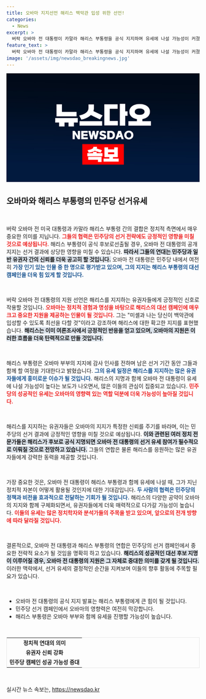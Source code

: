 ```yaml
---
title: 오바마 지지선언 해리스 백악관 입성 위한 선언!
categories:
  - News
excerpt: >
  버락 오바마 전 대통령이 카말라 해리스 부통령을 공식 지지하며 유세에 나설 가능성이 커졌습니다. 해리스는 오바마 부부의 지지에 감사를 표하며 대선까지의 여정을 기대하고 있습니다. 오바마가 해리스를 지지한 것은 이번이 처음으로, 민주당의 향후 전략에 큰 영향을 미칠 것으로 전망됩니다.
feature_text: >
  버락 오바마 전 대통령이 카말라 해리스 부통령을 공식 지지하며 유세에 나설 가능성이 커졌습니다. 해리스는 오바마 부부의 지지에 감사를 표하며 대선까지의 여정을 기대하고 있습니다. 오바마가 해리스를 지지한 것은 이번이 처음으로, 민주당의 향후 전략에 큰 영향을 미칠 것으로 전망됩니다.
image: '/assets/img/newsdao_breakingnews.jpg'
---
```


<p><img src="/assets/img/newsdao_breakingnews.jpg" alt="cryptoinkorea 속보" /></p>

<h2 data-ke-size="size26">오바마와 해리스 부통령의 민주당 선거유세</h2>

<p data-ke-size="size16">&nbsp;</p>

<p>버락 오바마 전 미국 대통령과 카말라 해리스 부통령 간의 결합은 정치적 측면에서 매우 중요한 의미를 지닙니다. <b><span style="color: #ee2323;">그들의 협력은 민주당의 선거 전략에도 긍정적인 영향을 미칠 것으로 예상됩니다.</span></b> 해리스 부통령이 공식 후보로선출될 경우, 오바마 전 대통령의 공개 지지는 선거 결과에 상당한 영향을 미칠 수 있습니다. <b><span style="background-color: #21538527;">따라서 그들의 연대는 민주당과 일반 유권자 간의 신뢰를 더욱 공고히 할 것입니다.</span></b> 오바마 전 대통령은 민주당 내에서 여전히 <b><span style="color: #1a5490;">가장 인기 있는 인물 중 한 명으로 평가받고 있으며, 그의 지지는 해리스 부통령의 대선 캠페인을 더욱 힘 있게 할 것입니다.</span></b></p>

<p data-ke-size="size16">&nbsp;</p>

<p>버락 오바마 전 대통령의 지원 선언은 해리스를 지지하는 유권자들에게 긍정적인 신호로 작용할 것입니다. <b><span style="color: #ee2323;">오바마는 정치적 경험과 명성을 바탕으로 해리스의 대선 캠페인에 매우 크고 중요한 지원을 제공하는 인물이 될 것입니다.</span></b> 그는 "미셸과 나는 당신이 백악관에 입성할 수 있도록 최선을 다할 것"이라고 강조하며 해리스에 대한 확고한 지지를 표현했습니다. <b><span style="background-color: #21538527;">해리스는 이미 여론조사에서 긍정적인 반응을 얻고 있으며, 오바마의 지원은 이러한 흐름을 더욱 탄력적으로 만들 것입니다.</span></b></p>

<p data-ke-size="size16">&nbsp;</p>

<p>해리스 부통령은 오바마 부부의 지지에 감사 인사를 전하며 남은 선거 기간 동안 그들과 함께 할 여정을 기대한다고 밝혔습니다. <b><span style="color: #1a5490;">그의 유세 일정은 해리스를 지지하는 많은 유권자들에게 흥미로운 이슈가 될 것입니다.</span></b> 해리스의 지명과 함께 오바마 전 대통령이 유세에 나설 가능성이 높다는 보도가 나오면서, 많은 이들의 관심이 집중되고 있습니다. <b><span style="color: #ee2323;">민주당의 성공적인 유세는 오바마의 영향력 있는 역할 덕분에 더욱 가능성이 높아질 것입니다.</span></b></p>

<p data-ke-size="size16">&nbsp;</p>

<p>해리스를 지지하는 유권자들은 오바마의 지지가 특정한 신뢰를 주기를 바라며, 이는 민주당의 선거 결과에 긍정적인 영향을 미칠 것으로 예상됩니다. <b><span style="background-color: #21538527;">이와 관련된 여러 정치 전문가들은 해리스가 후보로 공식 지명되면 오바마 전 대통령의 선거 유세 참여가 필수적으로 이뤄질 것으로 전망하고 있습니다.</span></b> 그들의 연합은 물론 해리스를 응원하는 많은 유권자들에게 강력한 동력을 제공할 것입니다.</p>

<p data-ke-size="size16">&nbsp;</p>

<p>가장 중요한 것은, 오바마 전 대통령이 해리스 부통령과 함께 유세에 나설 때, 그가 지닌 정치적 자본이 어떻게 활용될 것인지에 대한 기대감입니다. <b><span style="color: #1a5490;">두 사람의 협력은 민주당의 정책과 비전을 효과적으로 전달하는 기회가 될 것입니다.</span></b> 해리스의 다양한 공약이 오바마의 지지와 함께 구체화되면서, 유권자들에게 더욱 매력적으로 다가갈 가능성이 높습니다. <b><span style="color: #ee2323;">이들의 유세는 많은 정치학자와 분석가들의 주목을 받고 있으며, 앞으로의 전개 방향에 따라 달라질 것입니다.</span></b></p>

<p data-ke-size="size16">&nbsp;</p>

<p>결론적으로, 오바마 전 대통령과 해리스 부통령의 연합은 민주당의 선거 캠페인에서 중요한 전략적 요소가 될 것임을 명확히 하고 있습니다. <b><span style="background-color: #21538527;">해리스의 성공적인 대선 후보 지명이 이루어질 경우, 오바마 전 대통령의 지원은 그 자체로 중대한 의미를 갖게 될 것입니다.</span></b> 이러한 맥락에서, 선거 유세의 결정적인 순간을 지켜보며 이들의 향후 활동에 주목할 필요가 있습니다. </p>

<p data-ke-size="size16">&nbsp;</p> 

<ul>
    <li>오바마 전 대통령의 공식 지지 발표는 해리스 부통령에게 큰 힘이 될 것입니다.</li>
    <li>민주당 선거 캠페인에서 오바마의 영향력은 여전히 막강합니다.</li>
    <li>해리스 부통령은 오바마 부부와 함께 유세을 진행할 가능성이 높습니다.</li>
</ul>

<p data-ke-size="size16">&nbsp;</p>

<table style="width: 100%; border-collapse: collapse; border: 1px solid #e5e5e5;">
    <tr>
        <td style="text-align: center; height: 17px;"><b>정치적 연대의 의미</b></td>
    </tr>
    <tr>
        <td style="text-align: center; height: 17px;"><b>유권자 신뢰 강화</b></td>
    </tr>
    <tr>
        <td style="text-align: center; height: 17px;"><b>민주당 캠페인 성공 가능성 증대</b></td>
    </tr>
</table>

<p data-ke-size="size16">&nbsp;</p>
실시간 뉴스 속보는, <a href="https://newsdao.kr" rel="dofollow">https://newsdao.kr</a>


